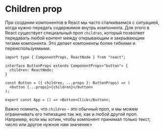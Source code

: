 # Children prop

При создании компонентов в React мы часто сталкиваемся с ситуацией, когда нужно передать содержимое внутрь компонента. Для этого в React существует специальный проп `children`, который позволяет передавать любой контент между открывающим и закрывающим тегами компонента. Это делает компоненты более гибкими и переиспользуемыми.

```tsx
import type { ComponentProps, ReactNode } from "react";

interface ButtonProps extends ComponentProps<"button"> {
  children: ReactNode;
}

const Button = ({ children, ...props }: ButtonProps) => (
  <button {...props}>{children}</button>
);

export const App = () => <Button>Click</Button>;
```

Важно помнить, что `children` - это обычный проп, и мы можем ограничивать его типизацию так же, как и любой другой проп. Например, если мы хотим, чтобы компонент принимал только текст, число или другое нужное нам значение>
